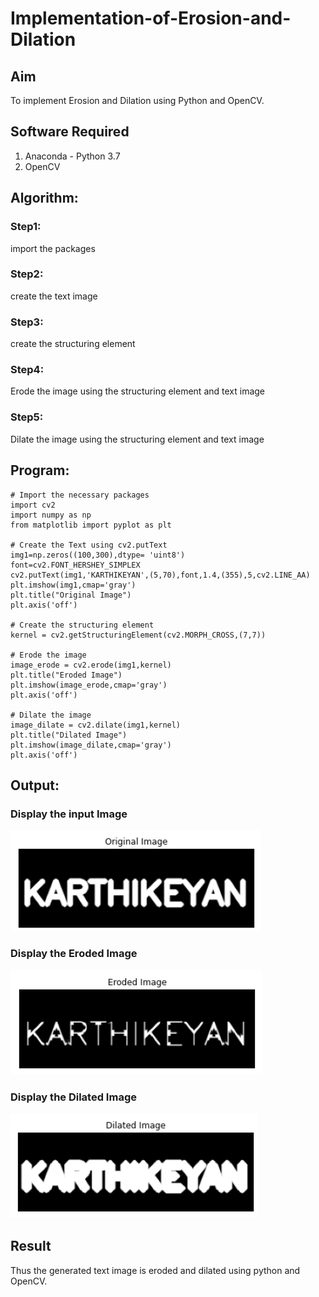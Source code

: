 # Implementation-of-Erosion-and-Dilation
## Aim
To implement Erosion and Dilation using Python and OpenCV.
## Software Required
1. Anaconda - Python 3.7
2. OpenCV
## Algorithm:
### Step1:
import the packages

### Step2:
create the text image

### Step3:
create the structuring element

### Step4:
Erode the image using the  structuring element and text image

### Step5:
Dilate the image using the  structuring element and text image
 
## Program:

```
# Import the necessary packages
import cv2
import numpy as np
from matplotlib import pyplot as plt

# Create the Text using cv2.putText
img1=np.zeros((100,300),dtype= 'uint8') 
font=cv2.FONT_HERSHEY_SIMPLEX
cv2.putText(img1,'KARTHIKEYAN',(5,70),font,1.4,(355),5,cv2.LINE_AA)
plt.imshow(img1,cmap='gray')
plt.title("Original Image")
plt.axis('off')

# Create the structuring element
kernel = cv2.getStructuringElement(cv2.MORPH_CROSS,(7,7))

# Erode the image
image_erode = cv2.erode(img1,kernel)
plt.title("Eroded Image")
plt.imshow(image_erode,cmap='gray')
plt.axis('off')

# Dilate the image
image_dilate = cv2.dilate(img1,kernel)
plt.title("Dilated Image")
plt.imshow(image_dilate,cmap='gray')
plt.axis('off')

```
## Output:

### Display the input Image
![op](originalimage.png)

### Display the Eroded Image
![op](erodedimage.png)

### Display the Dilated Image
![op](dilatedimage.png)

## Result
Thus the generated text image is eroded and dilated using python and OpenCV.